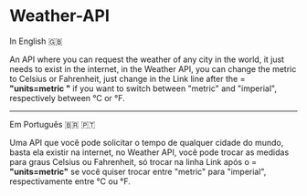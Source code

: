 # Weather-API
In English 🇬🇧

An API where you can request the weather of any city in the world, it just needs to exist in the internet, in the Weather API, you can change the metric to Celsius or Fahrenheit, just change in the Link line after the = **"units=metric "** if you want to switch between "metric" and "imperial", respectively between °C or °F.

---
Em Português 🇧🇷 🇵🇹

Uma API que você pode solicitar o tempo de qualquer cidade do mundo, basta ela existir na internet, no Weather API, você pode trocar as medidas para graus Celsius ou Fahrenheit, só trocar na linha Link após o = **"units=metric"** se você quiser trocar entre "metric" para "imperial", respectivamente entre °C ou °F.
